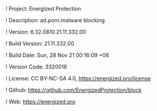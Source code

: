 ! Project: Energized Protection

! Description: ad.porn.malware blocking.

! Version: 6.32.0810.21.11.332.00

! Build Version: 21.11.332.00

! Build Date: Sun, 28 Nov 21 00:16:09 +06

! Version Code: 3320016

! License: CC BY-NC-SA 4.0, https://energized.pro/license

! Github: https://github.com/EnergizedProtection/block

! Web: https://energized.pro
